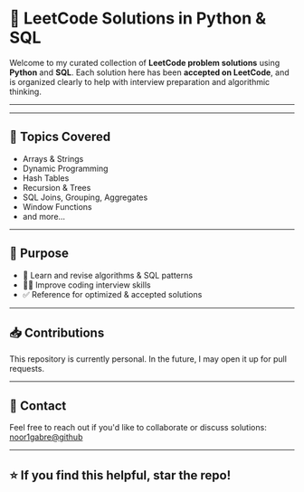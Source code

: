 # 🧠 LeetCode Solutions in Python & SQL

Welcome to my curated collection of **LeetCode problem solutions** using **Python** and **SQL**. Each solution here has been **accepted on LeetCode**, and is organized clearly to help with interview preparation and algorithmic thinking.

---


---

## 🚀 Topics Covered

- Arrays & Strings
- Dynamic Programming
- Hash Tables
- Recursion & Trees
- SQL Joins, Grouping, Aggregates
- Window Functions
- and more...

---

## 📌 Purpose

- 📖 Learn and revise algorithms & SQL patterns
- 🧑‍💻 Improve coding interview skills
- ✅ Reference for optimized & accepted solutions

---

## 📥 Contributions

This repository is currently personal. In the future, I may open it up for pull requests.

---

## 📧 Contact

Feel free to reach out if you'd like to collaborate or discuss solutions:
[noor1gabre@github](https://github.com/noor1gabre)

---

## ⭐️ If you find this helpful, star the repo!
